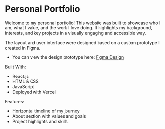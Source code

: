 # Personal Portfolio
Welcome to my personal portfolio!
This website was built to showcase who I am, what I value, and the work I love doing. It highlights my background, interests, and key projects in a visually engaging and accessible way.

The layout and user interface were designed based on a custom prototype I created in Figma.
- You can view the design prototype here: [Figma Design]([https://www.figma.com/your-figma-link](https://www.figma.com/design/d85V5d0ccSLC2y8qMioe03/Personal-Portfolio?node-id=0-1&m=dev&t=xfjpCYZdxHw8wBYM-1))

Built With:
- React.js
- HTML & CSS
- JavaScript
- Deployed with Vercel

Features:
- Horizontal timeline of my journey
- About section with values and goals
- Project highlights and skills
